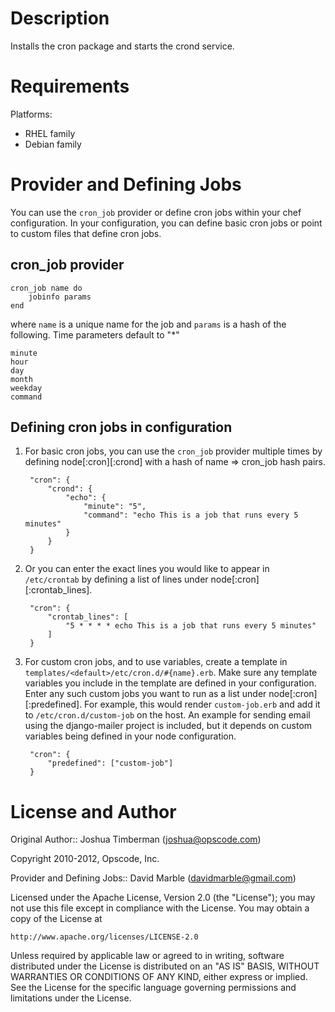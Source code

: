 Description
===========

Installs the cron package and starts the crond service.

Requirements
============

Platforms:

* RHEL family
* Debian family

Provider and Defining Jobs
==========================

You can use the `cron_job` provider or define cron jobs within your chef 
configuration. In your configuration, you can define basic cron jobs or 
point to custom files that define cron jobs.

cron_job provider
-----------------
    
    cron_job name do
        jobinfo params
    end

where `name` is a unique name for the job and `params` is a hash of the following. Time parameters default to "*"

    minute
    hour
    day
    month
    weekday
    command
    
Defining cron jobs in configuration
-----------------------------------

1. For basic cron jobs, you can use the `cron_job` provider multiple times by 
defining node[:cron][:crond] with a hash of name => cron_job hash pairs. 

        "cron": {
            "crond": {
                "echo": {
                    "minute": "5",
                    "command": "echo This is a job that runs every 5 minutes"
                }
            }
        }


2. Or you can enter the exact lines you would like to appear in `/etc/crontab` 
by defining a list of lines under node[:cron][:crontab_lines].

        "cron": {
            "crontab_lines": [
                "5 * * * * echo This is a job that runs every 5 minutes"
            ]
        }


3. For custom cron jobs, and to use variables, create a template in 
`templates/<default>/etc/cron.d/#{name}.erb`. Make sure any template 
variables you include in the template are defined in your configuration. 
Enter any such custom jobs you want to run as a list under 
node[:cron][:predefined]. For example, this would render `custom-job.erb` 
and add it to `/etc/cron.d/custom-job` on the host. An example for 
sending email using the django-mailer project is included, but it depends 
on custom variables being defined in your node configuration.

        "cron": {
            "predefined": ["custom-job"]
        }


License and Author
==================

Original Author:: Joshua Timberman (<joshua@opscode.com>)

Copyright 2010-2012, Opscode, Inc.

Provider and Defining Jobs:: David Marble (<davidmarble@gmail.com>)

Licensed under the Apache License, Version 2.0 (the "License");
you may not use this file except in compliance with the License.
You may obtain a copy of the License at

    http://www.apache.org/licenses/LICENSE-2.0

Unless required by applicable law or agreed to in writing, software
distributed under the License is distributed on an "AS IS" BASIS,
WITHOUT WARRANTIES OR CONDITIONS OF ANY KIND, either express or implied.
See the License for the specific language governing permissions and
limitations under the License.
